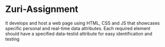 # Zuri-Assignment
It develops and host a web page using HTML, CSS and JS that showcases specific personal and real-time data attributes.
Each required element should have a specified data-testid attribute for easy identification and testing
